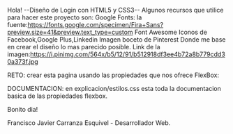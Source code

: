 Hola! 
--Diseño de Login con HTML5 y CSS3--
Algunos recursos que utilice para hacer este proyecto son:
Google Fonts:
    la fuente:https://fonts.google.com/specimen/Fira+Sans?preview.size=41&preview.text_type=custom
Font Awesome
    Iconos de Facebook,Google Plus,Linkedin
Imagen boceto de Pinterest
    Donde me base en crear el diseño lo mas parecido posible.
    Link de la imagen:https://i.pinimg.com/564x/b5/12/91/b512918df3ee4b72a8b779cdd30a373f.jpg

RETO: crear esta pagina usando las propiedades que nos ofrece FlexBox:

DOCUMENTACION: en explicacion/estilos.css esta toda la documentacion basica de las propiedades flexbox.

Bonito dia!

Francisco Javier Carranza Esquivel - Desarrollador Web.

